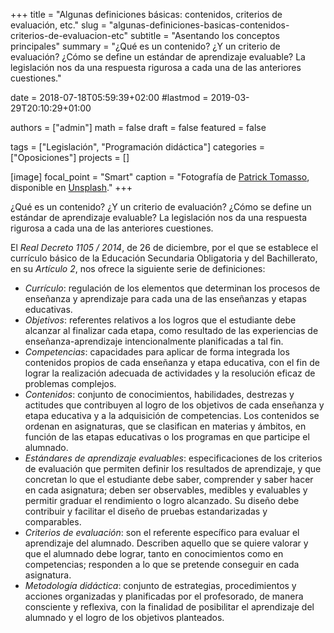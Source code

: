 +++
title = "Algunas definiciones básicas: contenidos, criterios de evaluación, etc."
slug  = "algunas-definiciones-basicas-contenidos-criterios-de-evaluacion-etc"
subtitle = "Asentando los conceptos principales"
summary  = "¿Qué es un contenido? ¿Y un criterio de evaluación? ¿Cómo se define un estándar de aprendizaje evaluable? La legislación nos da una respuesta rigurosa a cada una de las anteriores cuestiones."

date     = 2018-07-18T05:59:39+02:00
#lastmod = 2019-03-29T20:10:29+01:00

authors  = ["admin"]
math     = false
draft    = false
featured = false

tags       = ["Legislación", "Programación didáctica"]
categories = ["Oposiciones"]
projects   = []

[image]
  focal_point = "Smart"
  caption     = "Fotografía de [Patrick Tomasso](https://unsplash.com/@impatrickt), disponible en [Unsplash](https://unsplash.com/photos/Oaqk7qqNh_c)."
+++

¿Qué es un contenido? ¿Y un criterio de evaluación? ¿Cómo se define un estándar de aprendizaje evaluable? La legislación nos da una respuesta rigurosa a cada una de las anteriores cuestiones.

El *Real Decreto 1105 / 2014*, de 26 de diciembre, por el que se establece el
currículo básico de la Educación Secundaria Obligatoria y del Bachillerato, en su *Artículo 2*, nos ofrece la siguiente serie de definiciones:

- *Currículo*: regulación de los elementos que determinan los procesos de enseñanza y aprendizaje para cada una de las enseñanzas y etapas educativas.
- *Objetivos*: referentes relativos a los logros que el estudiante debe alcanzar al finalizar cada etapa, como resultado de las experiencias de enseñanza-aprendizaje intencionalmente planificadas a tal fin.
- *Competencias*: capacidades para aplicar de forma integrada los contenidos propios de cada enseñanza y etapa educativa, con el fin de lograr la realización adecuada de actividades y la resolución eficaz de problemas complejos.
- *Contenidos*: conjunto de conocimientos, habilidades, destrezas y actitudes que contribuyen al logro de los objetivos de cada enseñanza y etapa educativa y a la adquisición de competencias. Los contenidos se ordenan en asignaturas, que se clasifican en materias y ámbitos, en función de las etapas educativas o los programas en que participe el alumnado.
- *Estándares de aprendizaje evaluables*: especificaciones de los criterios de evaluación que permiten definir los resultados de aprendizaje, y que concretan lo que el estudiante debe saber, comprender y saber hacer en cada asignatura; deben ser observables, medibles y evaluables y permitir graduar el rendimiento o logro alcanzado. Su diseño debe contribuir y facilitar el diseño de pruebas estandarizadas y comparables.
- *Criterios de evaluación*: son el referente específico para evaluar el aprendizaje del alumnado. Describen aquello que se quiere valorar y que el alumnado debe lograr, tanto en conocimientos como en competencias; responden a lo que se pretende conseguir en cada asignatura.
- *Metodología didáctica*: conjunto de estrategias, procedimientos y acciones organizadas y planificadas por el profesorado, de manera consciente y reflexiva, con la finalidad de posibilitar el aprendizaje del alumnado y el logro de los objetivos planteados.
